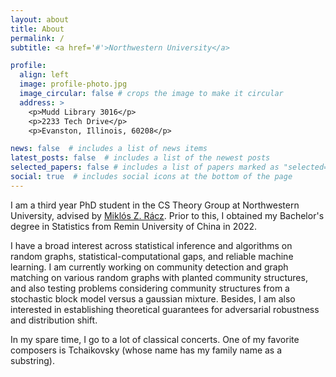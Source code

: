 ```yaml
---
layout: about
title: About
permalink: /
subtitle: <a href='#'>Northwestern University</a> 

profile:
  align: left
  image: profile-photo.jpg
  image_circular: false # crops the image to make it circular
  address: >
    <p>Mudd Library 3016</p>
    <p>2233 Tech Drive</p>
    <p>Evanston, Illinois, 60208</p>

news: false  # includes a list of news items
latest_posts: false  # includes a list of the newest posts
selected_papers: false # includes a list of papers marked as "selected={true}"
social: true  # includes social icons at the bottom of the page
---
```


I am a third year PhD student in the CS Theory Group at Northwestern University, advised by [Miklós Z. Rácz](https://racz.statistics.northwestern.edu/index.html). Prior to this, I obtained my Bachelor's degree in Statistics from Remin University of China in 2022. 

I have a broad interest across statistical inference and algorithms on random graphs, statistical-computational gaps, and reliable machine learning. I am currently working on community detection and graph matching on various random graphs with planted community structures, and also testing problems considering community structures from a stochastic block model versus a gaussian mixture. Besides, I am also interested in establishing theoretical guarantees for adversarial robustness and distribution shift.

In my spare time, I go to a lot of classical concerts. One of my favorite composers is Tchaikovsky (whose name has my family name as a substring).